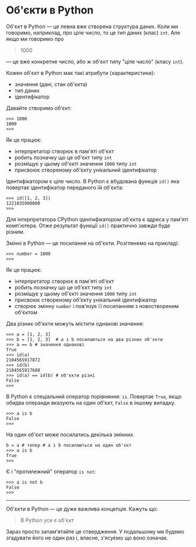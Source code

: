 # Об'єкти в Python

Об'єкт в Python — це певна вже створена структура даних.
Коли ми говоримо, наприклад, про ціле число, то це тип даних (клас) `int`. 
Але якщо ми говоримо про

> 1000
	
— це вже конкретне число, або ж об'єкт типу "ціле число" (класу `int`). 

Кожен об'єкт в Python має такі атрибути (характеристики):

- значення (дані, стан об'єкта)
- тип даних
- ідентифікатор

Давайте створимо об'єкт:

	>>> 1000
	1000
	>>>
	
Як це працює:

- інтерпретатор створює в пам'яті об'єкт
- робить позначку що це об'єкт типу `int`
- розміщує у цьому об'єкті значення `1000` типу `int`
- присвоює створеному об'єкту унікальний ідентифікатор

Ідентифікатором є ціле число. 
В Python є вбудована функція `id()` яка повертає ідентифікатор переданого їй об'єкта:

	>>> id([1, 2, 3])
	1221035900800
	>>>
	
Для інтерпретатора CPython ідентифікатором об'єкта є адреса у пам'яті комп'ютера. 
Отже результат функції `id()` практично завжди буде різним. 

Змінні в Python — це посилання на об'єкти.
Розглянемо на прикладі:

	>>> number = 1000
	>>>

Як це працює:

- інтерпретатор створює в пам'яті об'єкт
- робить позначку що це об'єкт типу `int`
- розміщує у цьому об'єкті значення `1000` типу `int`
- присвоює створеному об'єкту унікальний ідентифікатор
- створює змінну `number` і пов'язує її посиланням з новоствореним об'єктом

Два різних об'єкти можуть містити однакові значення:

	>>> a = [1, 2, 3]
	>>> b = [1, 2, 3]  # a і b посилаються на два різних об'єкти
	>>> a == b # значення однакові
	True
	>>> id(a)
	2104565917872
	>>> id(b)
	2104565917680
	>>> id(a) == id(b) # об'єкти різні
	False
	>>>

В Python є спеціальний оператор порівняння: `is`. 
Повертає `True`, якщо обидва операнди вказують на один об'єкт,
`False` в іншому випадку.

	>>> a is b
	False
	>>>
	
На один об'єкт може посилатись декілька змінних.

	b = a # тепер # a і b посилаються на один об'єкт
	>>> a is b
	True
	>>>

Є і "протилежний" оператор `is not`: 

	>>> a is not b
	False
	>>>

-----	

Об'єкти в Python — це дуже важлива концепція. 
Кажуть що:

> В Python усе є об'єкт

Зараз просто запам'ятайте це ствердження. 
У подальшому ми будемо згадувати його не один раз 
і, власне, з'ясуємо що воно означає. 

